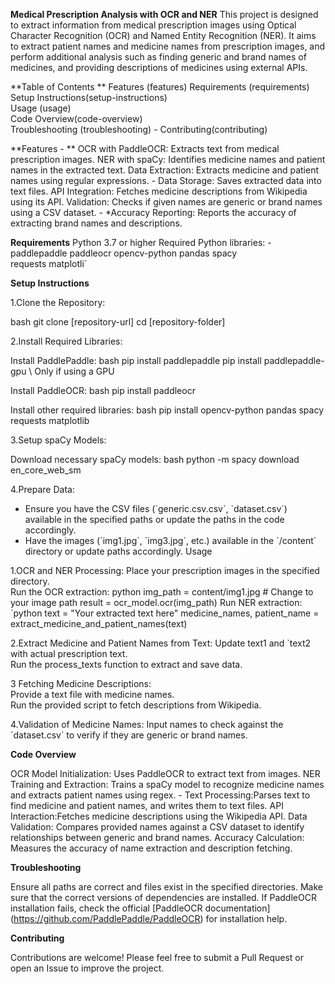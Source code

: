 **Medical Prescription Analysis with OCR and NER**
This project is designed to extract information from medical
prescription images using Optical Character Recognition (OCR) and Named
Entity Recognition (NER). It aims to extract patient names and medicine
names from prescription images, and perform additional analysis such as
finding generic and brand names of medicines, and providing descriptions
of medicines using external APIs.

**Table of Contents **
Features (features)
Requirements (requirements) 
Setup Instructions(setup-instructions)  
Usage (usage)  
Code Overview(code-overview)  
Troubleshooting (troubleshooting) -
Contributing(contributing)

**Features - **
OCR with PaddleOCR: Extracts text from medical prescription images. 
NER with spaCy: Identifies medicine names and patient names in the extracted text. 
Data Extraction: Extracts medicine and patient names using regular expressions. -
Data Storage: Saves extracted data into text files.
API Integration: Fetches medicine descriptions from Wikipedia using its API. 
Validation: Checks if given names are generic or brand names using a CSV dataset. -
*Accuracy Reporting: Reports the accuracy of extracting brand names and descriptions.

**Requirements** 
Python 3.7 or higher
Required Python libraries:  -
paddlepaddle
paddleocr
opencv-python
pandas
spacy  
requests 
matplotli`

**Setup Instructions**

1.Clone the Repository:

bash git clone [repository-url] 
cd [repository-folder] 

2.Install Required Libraries:

Install PaddlePaddle: 
bash pip install paddlepaddle 
pip install paddlepaddle-gpu \\ Only if using a GPU

Install PaddleOCR: 
bash pip install paddleocr 

Install other required libraries: 
bash pip install opencv-python pandas spacy requests matplotlib

3.Setup spaCy Models:

Download necessary spaCy models:
bash python -m spacy download en_core_web_sm 

4.Prepare Data:

 - Ensure you have the CSV files (\`generic.csv.csv\`, \`dataset.csv\`) available in the specified paths or update the paths in the code accordingly.
- Have the images (\`img1.jpg\`, \`img3.jpg\`, etc.) available in the \`/content\` directory or update paths accordingly.
Usage

1.OCR and NER Processing:  Place your prescription images in the specified directory.  
Run the OCR extraction: 
python img_path = content/img1.jpg \# Change to your image path 
result = ocr_model.ocr(img_path)
Run NER extraction: `python text = \"Your extracted text here\" medicine_names, patient_name = extract_medicine_and_patient_names(text) 

2.Extract Medicine and Patient Names from Text: 
Update text1 and `text2 with actual prescription text.  
Run the process_texts  function to extract and save data.

3 Fetching Medicine Descriptions:  
Provide a text file with medicine names.  
Run the provided script to fetch descriptions from Wikipedia.

4.Validation of Medicine Names:
Input names to check against the \`dataset.csv\` to verify if they are generic or brand names.

**Code Overview**

OCR Model Initialization: Uses PaddleOCR to extract text from images. 
NER Training and Extraction: Trains a spaCy model to recognize medicine names and extracts patient names using regex. -
Text Processing:Parses text to find medicine and patient names, and writes them to text files. 
API Interaction:Fetches medicine descriptions using the Wikipedia API. 
Data Validation: Compares provided names against a CSV dataset to identify relationships between generic and brand names. 
Accuracy Calculation: Measures the accuracy of name extraction and description fetching.

**Troubleshooting**

Ensure all paths are correct and files exist in the specified directories. 
Make sure that the correct versions of dependencies are installed. 
If PaddleOCR installation fails, check the official \[PaddleOCR documentation\](https://github.com/PaddlePaddle/PaddleOCR) for installation help.

**Contributing**

Contributions are welcome! Please feel free to submit a Pull Request or
open an Issue to improve the project.

